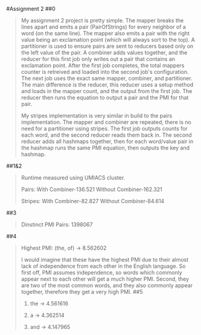 #Assignment 2
##0
>My assignment 2 project is pretty simple. The mapper breaks the lines apart and emits a pair (PairOfStrings) for every neighbor of a word (on the same line). The mapper also emits a pair with the right value being an exclamation point (which will always sort to the top). A partitioner is used to ensure pairs are sent to reducers based only on the left value of the pair. A combiner adds values together, and the reducer for this first job only writes out a pair that contains an exclamation point. After the first job completes, the total mappers counter is retreived and loaded into the second job's configuration. The next job uses the exact same mapper, combiner, and partitioner. The main difference is the reducer, this reducer uses a setup method and loads in the mapper count, and the output from the first job. The reducer then runs the equation to output a pair and the PMI for that pair.
>
>My stripes implementation is very similar in build to the pairs implementation. The mapper and combiner are repeated, there is no need for a partitioner using stripes. The first job outputs counts for each word, and the second reducer reads them back in. The second reducer adds all hashmaps together, then for each word/value pair in the hashmap runs the same PMI equation, then outputs the key and hashmap.
>
##1&2
>Runtime measured using UMIACS cluster.
>
>Pairs: With Combiner-136.521
>Without Combiner-162.321
>
>Stripes: With Combiner-82.827
>Without Combiner-84.614
>
##3
>Dinstinct PMI Pairs: 1398067
>
##4
>Highest PMI: (the, of) -> 8.562602
>
>I would imagine that these have the highest PMI due to their almost lack of independence from each other in the English language. So first off, PMI assumes independence, so words which commonly appear next to each other will get a much higher PMI. Second, they are two of the most common words, and they also commonly appear together, therefore they get a very high PMI.
##5
>1) the -> 4.561616
>
>2) a -> 4.362514
>
>3) and -> 4.147965